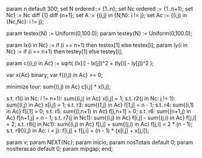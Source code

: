 param n default 300;
set N ordered := {1..n};
set Nc ordered := {1..n+1};
set Nc1 := Nc diff {1} diff {n+1};
set A := {(i,j) in {N,N}: i != j};
set Ac := {(i,j) in {Nc,Nc}: i != j};

param testex{N} := Uniform(0,100.0);
param testey{N} := Uniform(0,100.0);

param lx{i in Nc} := if (i == n+1) then testex[1] else testex[i];
param ly{i in Nc} := if (i == n+1) then testey[1] else testey[i];

param c{(i,j) in Ac} := sqrt( (lx[i] - lx[j])^2 + (ly[i] - ly[j])^2 );


var x{Ac} binary;
var f{(i,j) in Ac} >= 0;

minimize tour: sum{(i,j) in Ac} c[i,j] * x[i,j];

s.t. r1{i in Nc: i != n+1}: sum{(i,j) in Ac} x[i,j] = 1;
s.t. r2{j in Nc: j != 1}: sum{(i,j) in Ac} x[i,j] = 1;
s.t. r3: sum{(1,j) in Ac} f[1,j] = n - 1;
s.t. r4: sum{(i,1) in Ac} f[i,1] = 0;
s.t. r5: sum{(i,n+1) in Ac} f[i,n+1] = 0;
s.t. r6: sum{(n+1,j) in Ac} f[n+1,j] = n - 1;
s.t. r7{j in Nc1}: sum{(i,j) in Ac} f[i,j] - sum{(j,i) in Ac} f[j,i] = 2;
s.t. r8{j in Nc1}: sum{(i,j) in Ac} f[i,j] + sum{(j,i) in Ac} f[j,i] = 2 * (n - 1);
s.t. r9{(i,j) in Ac: i < j}: f[i,j] + f[j,i] = (n - 1) * (x[i,j] + x[j,i]);

param v;
param NEXT{Nc};
param inicio;
param nosTotais default 0;
param nosIteracao default 0;
param mipgap;
end;